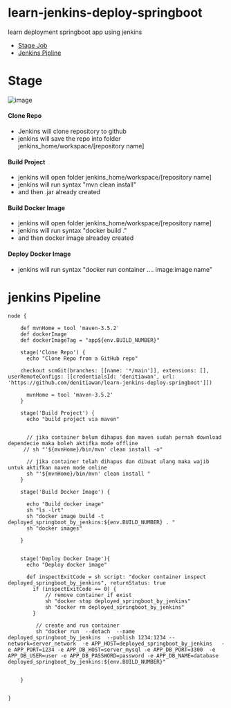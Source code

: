 # learn-jenkins-deploy-springboot
learn deployment springboot app using jenkins

- [Stage Job](#stage)
- [Jenkins Pipline](#jenkins-pipeline)

 

# Stage
![image](https://user-images.githubusercontent.com/11941308/235840875-3b2a7a7c-90c6-4f36-8448-6bd2ec0c3d88.png)


#### Clone Repo
- Jenkins will clone repository to github
- jenkins will save the repo into folder jenkins_home/workspace/[repository name]

#### Build Project
- jenkins will open folder jenkins_home/workspace/[repository name]
- jenkins will run syntax "mvn clean install" 
- and then .jar already created

#### Build Docker Image
- jenkins will open folder jenkins_home/workspace/[repository name]
- jenkins will run syntax "docker build ."
- and then docker image alreadey created

#### Deploy Docker Image
- jenkins will run syntax "docker run container .... image:image name"


# jenkins Pipeline 
```
node {

    def mvnHome = tool 'maven-3.5.2'
    def dockerImage
    def dockerImageTag = "app${env.BUILD_NUMBER}"

    stage('Clone Repo') {
      echo "Clone Repo from a GitHub repo"

    checkout scmGit(branches: [[name: '*/main']], extensions: [], userRemoteConfigs: [[credentialsId: 'denitiawan', url: 'https://github.com/denitiawan/learn-jenkins-deploy-springboot']])

      mvnHome = tool 'maven-3.5.2'
    }

    stage('Build Project') {
      echo "build project via maven"
      
      
      // jika container belum dihapus dan maven sudah pernah download dependecie maka boleh aktifka mode offline
     // sh "'${mvnHome}/bin/mvn' clean install -o"
      
      // jika container telah dihapus dan dibuat ulang maka wajib untuk aktifkan maven mode online
      sh "'${mvnHome}/bin/mvn' clean install "
    }

    stage('Build Docker Image') {

      echo "Build docker image"
      sh "ls -lrt"
      sh "docker image build -t deployed_springboot_by_jenkins:${env.BUILD_NUMBER} . "
      sh "docker images"

    }


    stage('Deploy Docker Image'){
      echo "Deploy docker image"
      
      def inspectExitCode = sh script: "docker container inspect deployed_springboot_by_jenkins", returnStatus: true
        if (inspectExitCode == 0) {
            // remove container if exist
            sh "docker stop deployed_springboot_by_jenkins"
            sh "docker rm deployed_springboot_by_jenkins"
        } 
        
         // create and run container
         sh "docker run  --detach  --name deployed_springboot_by_jenkins  --publish 1234:1234 --network=server_network  -e APP_HOST=deployed_springboot_by_jenkins   -e APP_PORT=1234 -e APP_DB_HOST=server_mysql -e APP_DB_PORT=3300  -e APP_DB_USER=user -e APP_DB_PASSWORD=password -e APP_DB_NAME=database deployed_springboot_by_jenkins:${env.BUILD_NUMBER}"
      
      
    }


}


```
